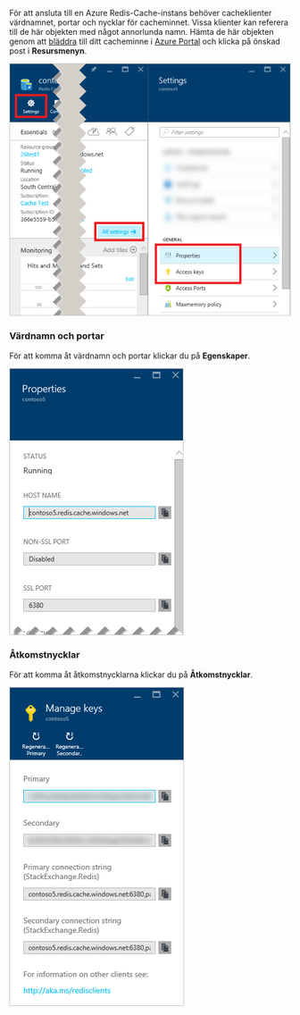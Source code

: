 För att ansluta till en Azure Redis-Cache-instans behöver cacheklienter värdnamnet, portar och nycklar för cacheminnet. Vissa klienter kan referera till de här objekten med något annorlunda namn. Hämta de här objekten genom att [bläddra](../articles/redis-cache/cache-configure.md#configure-redis-cache-settings) till ditt cacheminne i [Azure Portal](https://portal.azure.com) och klicka på önskad post i **Resursmenyn**. 

![Inställningar för Redis-cache](media/redis-cache-access-keys/redis-cache-settings.png)

### <a name="host-name-and-ports"></a>Värdnamn och portar
För att komma åt värdnamn och portar klickar du på **Egenskaper**.

![Egenskaper för Redis-cache](media/redis-cache-access-keys/redis-cache-properties.png)

### <a name="access-keys"></a>Åtkomstnycklar
För att komma åt åtkomstnycklarna klickar du på **Åtkomstnycklar**.

![Åtkomstnycklar för Redis-cache](media/redis-cache-access-keys/redis-cache-access-keys.png)



<!--HONumber=Feb17_HO2-->


